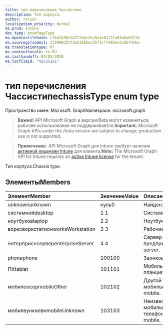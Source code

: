 ```yaml
---
title: тип перечисления Чассистипе
description: Тип корпуса.
author: rolyon
localization_priority: Normal
ms.prod: Intune
doc_type: enumPageType
ms.openlocfilehash: cfb4f436e147f2ddc2bc0a1e6112fa8348ab2210
ms.sourcegitcommit: 272996d2772b51105ec25f1cf7482ecda3b74ebe
ms.translationtype: MT
ms.contentlocale: ru-RU
ms.lasthandoff: 03/05/2020
ms.locfileid: "42525161"
---
```

# <a name="chassistype-enum-type"></a><span data-ttu-id="efc27-103">тип перечисления Чассистипе</span><span class="sxs-lookup"><span data-stu-id="efc27-103">chassisType enum type</span></span>

<span data-ttu-id="efc27-104">Пространство имен: Microsoft. Graph</span><span class="sxs-lookup"><span data-stu-id="efc27-104">Namespace: microsoft.graph</span></span>

> <span data-ttu-id="efc27-105">**Важно!** API Microsoft Graph в версии/Beta могут изменяться; рабочее использование не поддерживается.</span><span class="sxs-lookup"><span data-stu-id="efc27-105">**Important:** Microsoft Graph APIs under the /beta version are subject to change; production use is not supported.</span></span>

> <span data-ttu-id="efc27-106">**Примечание.** API Microsoft Graph для Intune требует наличия [активной лицензии Intune](https://go.microsoft.com/fwlink/?linkid=839381) для клиента.</span><span class="sxs-lookup"><span data-stu-id="efc27-106">**Note:** The Microsoft Graph API for Intune requires an [active Intune license](https://go.microsoft.com/fwlink/?linkid=839381) for the tenant.</span></span>

<span data-ttu-id="efc27-107">Тип корпуса.</span><span class="sxs-lookup"><span data-stu-id="efc27-107">Chassis type.</span></span>

## <a name="members"></a><span data-ttu-id="efc27-108">Элементы</span><span class="sxs-lookup"><span data-stu-id="efc27-108">Members</span></span>
|<span data-ttu-id="efc27-109">Элемент</span><span class="sxs-lookup"><span data-stu-id="efc27-109">Member</span></span>|<span data-ttu-id="efc27-110">Значение</span><span class="sxs-lookup"><span data-stu-id="efc27-110">Value</span></span>|<span data-ttu-id="efc27-111">Описание</span><span class="sxs-lookup"><span data-stu-id="efc27-111">Description</span></span>|
|:---|:---|:---|
|<span data-ttu-id="efc27-112">unknown</span><span class="sxs-lookup"><span data-stu-id="efc27-112">unknown</span></span>|<span data-ttu-id="efc27-113">нуль</span><span class="sxs-lookup"><span data-stu-id="efc27-113">0</span></span>|<span data-ttu-id="efc27-114">Найден.</span><span class="sxs-lookup"><span data-stu-id="efc27-114">Unknown.</span></span>|
|<span data-ttu-id="efc27-115">системной</span><span class="sxs-lookup"><span data-stu-id="efc27-115">desktop</span></span>|<span data-ttu-id="efc27-116">1 </span><span class="sxs-lookup"><span data-stu-id="efc27-116">1</span></span>|<span data-ttu-id="efc27-117">Системной.</span><span class="sxs-lookup"><span data-stu-id="efc27-117">Desktop.</span></span>|
|<span data-ttu-id="efc27-118">ноутбуков</span><span class="sxs-lookup"><span data-stu-id="efc27-118">laptop</span></span>|<span data-ttu-id="efc27-119">2 </span><span class="sxs-lookup"><span data-stu-id="efc27-119">2</span></span>|<span data-ttu-id="efc27-120">Ноутбуков.</span><span class="sxs-lookup"><span data-stu-id="efc27-120">Laptop.</span></span>|
|<span data-ttu-id="efc27-121">ворксворкстатион</span><span class="sxs-lookup"><span data-stu-id="efc27-121">worksWorkstation</span></span>|<span data-ttu-id="efc27-122">3 </span><span class="sxs-lookup"><span data-stu-id="efc27-122">3</span></span>|<span data-ttu-id="efc27-123">Рабочие.</span><span class="sxs-lookup"><span data-stu-id="efc27-123">Workstation.</span></span>|
|<span data-ttu-id="efc27-124">ентерприсесервер</span><span class="sxs-lookup"><span data-stu-id="efc27-124">enterpriseServer</span></span>|<span data-ttu-id="efc27-125">4 </span><span class="sxs-lookup"><span data-stu-id="efc27-125">4</span></span>|<span data-ttu-id="efc27-126">Сервер предприятия.</span><span class="sxs-lookup"><span data-stu-id="efc27-126">Enterprise server.</span></span>|
|<span data-ttu-id="efc27-127">phone</span><span class="sxs-lookup"><span data-stu-id="efc27-127">phone</span></span>|<span data-ttu-id="efc27-128">100</span><span class="sxs-lookup"><span data-stu-id="efc27-128">100</span></span>|<span data-ttu-id="efc27-129">Звонков.</span><span class="sxs-lookup"><span data-stu-id="efc27-129">Phone.</span></span>|
|<span data-ttu-id="efc27-130">ПК</span><span class="sxs-lookup"><span data-stu-id="efc27-130">tablet</span></span>|<span data-ttu-id="efc27-131">101</span><span class="sxs-lookup"><span data-stu-id="efc27-131">101</span></span>|<span data-ttu-id="efc27-132">Мобильный планшет.</span><span class="sxs-lookup"><span data-stu-id="efc27-132">Mobile tablet.</span></span>|
|<span data-ttu-id="efc27-133">мобилеосер</span><span class="sxs-lookup"><span data-stu-id="efc27-133">mobileOther</span></span>|<span data-ttu-id="efc27-134">102</span><span class="sxs-lookup"><span data-stu-id="efc27-134">102</span></span>|<span data-ttu-id="efc27-135">Другой мобильный.</span><span class="sxs-lookup"><span data-stu-id="efc27-135">Other mobile.</span></span>|
|<span data-ttu-id="efc27-136">мобилеункновн</span><span class="sxs-lookup"><span data-stu-id="efc27-136">mobileUnknown</span></span>|<span data-ttu-id="efc27-137">103</span><span class="sxs-lookup"><span data-stu-id="efc27-137">103</span></span>|<span data-ttu-id="efc27-138">Неизвестный мобильный телефон.</span><span class="sxs-lookup"><span data-stu-id="efc27-138">Unknown mobile.</span></span>|



